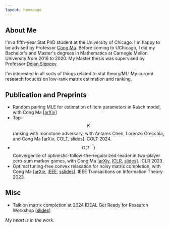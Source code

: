 ```yaml
---
layout: homepage
---
```

<!-- ## [Home](/index.md) | [Talks](/pages/talks.md)  -->

## About Me

I'm a fifth-year Stat PhD student at the University of Chicago. I'm happy to be advised by Professor [Cong Ma](https://congma1028.github.io/). 
Before coming to UChicago, I did my Bachelor's and Master's degrees in Mathematics at Carnegie Mellon University from 2016 to 2020. My Master thesis was supervised by Professor [Dejan Slepcev](https://www.math.cmu.edu/~slepcev/). 

I'm interested in all sorts of things related to stat theory/ML! My current research focuces on low-rank matrix estimation and ranking.

## Publication and Preprints
* Random pairing MLE for estimation of item parameters in Rasch model, with Cong Ma [[arXiv](https://arxiv.org/abs/2406.13989)]
* Top-$$K$$ ranking with monotone adversary, with Antares Chen, Lorenzo Orecchia, and Cong Ma [[arXiv](https://arxiv.org/abs/2402.07445), [COLT](https://proceedings.mlr.press/v247/yang24b), [slides](/assets/slides/topK_semirandom.pdf)]. COLT 2024.
* $$O(T^{−1})$$ Convergence of optimistic-follow-the-regularized-leader in two-player zero-sum markov games, with Cong Ma [[arXiv](https://arxiv.org/abs/2209.12430), [ICLR](https://openreview.net/pdf?id=VWqiPBB_EM), [slides](/assets/slides/OFTRL.pdf)]. ICLR 2023. 
* Optimal tuning-free convex relaxation for noisy matrix completion, with Cong Ma [[arXiv](https://arxiv.org/abs/2207.05802), [IEEE](https://ieeexplore.ieee.org/abstract/document/10147023), [sslides](/assets/slides/sqrtMC.pdf)]. IEEE Transactions on Information Theory 2023.

## Misc
* Talk on matrix completion at 2024 IDEAL Get Ready for Research Workshop [[slides](/assets/slides/MatrixCompletion.pdf)]

*My heart is in the work.*

<!-- 

{% include_relative _includes/publications.md %}

{% include_relative _includes/services.md %} -->
